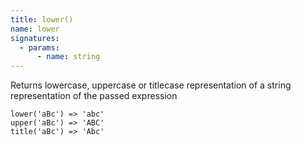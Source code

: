 ```yaml
---
title: lower()
name: lower
signatures:
  - params:
      - name: string
---
```


Returns lowercase, uppercase or titlecase representation of a string
representation of the passed expression

```scarpet
lower('aBc') => 'abc'
upper('aBc') => 'ABC'
title('aBc') => 'Abc'
```
